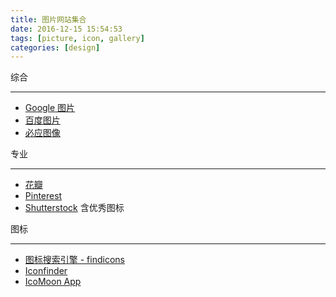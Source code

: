 ```yaml
---
title: 图片网站集合
date: 2016-12-15 15:54:53
tags: [picture, icon, gallery]
categories: [design]
---
```


综合

---

- [Google 图片](https://images.google.com/)
- [百度图片](http://image.baidu.com/)
- [必应图像](http://cn.bing.com/images/)

专业

------

- [花瓣](http://huaban.com/)
- [Pinterest](https://www.pinterest.com/)
- [Shutterstock](https://www.shutterstock.com/home) 含优秀图标

图标

---

- [图标搜索引擎 - findicons](http://findicons.com/)
- [Iconfinder](https://www.iconfinder.com/)
- [IcoMoon App](https://icomoon.io/app/)
